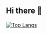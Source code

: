 ## Hi there 👋

<!--
**minsun24/minsun24** is a ✨ _special_ ✨ repository because its `README.md` (this file) appears on your GitHub profile.

Here are some ideas to get you started:

- 🔭 I’m currently working on ...
- 🌱 I’m currently learning ...
- 👯 I’m looking to collaborate on ...
- 🤔 I’m looking for help with ...
- 💬 Ask me about ...
- 📫 How to reach me: ...
- 😄 Pronouns: ...
- ⚡ Fun fact: ...
-->




﻿[![Top Langs](https://github-readme-stats.vercel.app/api/top-langs/?username=minsun24&langs_count=10&layout=compact&theme=dark)](https://github.com/minsun24/minsun24)﻿

